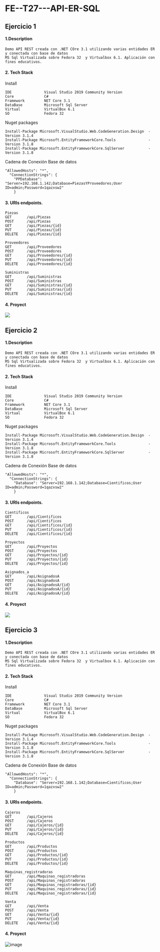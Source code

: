 # FE--T27---API-ER-SQL
## Ejercicio 1
#### 1.Description
```
Demo API REST creada con .NET COre 3.1 utilizando varias entidades ER y conectada con base de datos 
MS Sql Virtualizada sobre Fedora 32  y Virtualbox 6.1. Aplicación con fines educativos.
```

#### 2. Tech Stack
Install
```
IDE               Visual Studio 2019 Community Version
Core              C# 
Framework         NET Core 3.1
DataBase          Microsoft Sql Server 
Virtual           VirtualBox 6.1
SO                Fedora 32
````
Nuget packages
```
Install-Package Microsoft.VisualStudio.Web.CodeGeneration.Design  -Version 3.1.4
Install-Package Microsoft.EntityFrameworkCore.Tools               -Version 3.1.8
Install-Package Microsoft.EntityFrameworkCore.SqlServer           -Version 3.1.8
```
Cadena de Conexión Base de datos
```
"AllowedHosts": "*",
  "ConnectionStrings": {
    "PPDatabase": "Server=192.168.1.142;Database=PiezasYProveedores;User ID=admin;Password=1qazxsw2"
    }
```
#### 3. URIs endpoints.
```
Piezas
GET       /api/Piezas
POST      /api/Piezas
GET       /api/Piezas/{id}
PUT       /api/Piezas/{id}
DELETE    /api/Piezas/{id}

Proveedores
GET       /api/Proveedores
POST      /api/Proveedores
GET       /api/Proveedores/{id}
PUT       /api/Proveedores/{id}
DELETE    /api/Proveedores/{id}

Suministras
GET       /api/Suministras
POST      /api/Suministras
GET       /api/Suministras/{id}
PUT       /api/Suministras/{id}
DELETE    /api/Suministras/{id}
```
#### 4. Proyect
![](https://user-images.githubusercontent.com/76429837/107978663-7b1e0880-6fbd-11eb-9f2e-01511642a8ee.png)

## Ejercicio 2
#### 1.Description
```
Demo API REST creada con .NET COre 3.1 utilizando varias entidades ER y conectada con base de datos 
MS Sql Virtualizada sobre Fedora 32  y Virtualbox 6.1. Aplicación con fines educativos.
```

#### 2. Tech Stack
Install
```
IDE               Visual Studio 2019 Community Version
Core              C# 
Framework         NET Core 3.1
DataBase          Microsoft Sql Server 
Virtual           VirtualBox 6.1
SO                Fedora 32
````
Nuget packages
```
Install-Package Microsoft.VisualStudio.Web.CodeGeneration.Design  -Version 3.1.4
Install-Package Microsoft.EntityFrameworkCore.Tools               -Version 3.1.8
Install-Package Microsoft.EntityFrameworkCore.SqlServer           -Version 3.1.8
```
Cadena de Conexión Base de datos
```
"AllowedHosts": "*",
  "ConnectionStrings": {
    "Database": "Server=192.168.1.142;Database=Cientificos;User ID=admin;Password=1qazxsw2"
    }
```
#### 3. URIs endpoints.
```
Cientificos
GET       /api/Cientificos
POST      /api/Cientificos
GET       /api/Cientificos/{id}
PUT       /api/Cientificos/{id}
DELETE    /api/Cientificos/{id}

Proyectos
GET       /api/Proyectos
POST      /api/Proyectos
GET       /api/Proyectos/{id}
PUT       /api/Proyectos/{id}
DELETE    /api/Proyectos/{id}

Asignados_a
GET       /api/AsignadosA
POST      /api/AsignadosA
GET       /api/AsignadosA/{id}
PUT       /api/AsignadosA/{id}
DELETE    /api/AsignadosA/{id}
```
#### 4. Proyect
![](https://user-images.githubusercontent.com/76429837/107999088-e7f9c880-6fe6-11eb-98be-69de9d8b1c45.png)


## Ejercicio 3
#### 1.Description
```
Demo API REST creada con .NET COre 3.1 utilizando varias entidades ER y conectada con base de datos 
MS Sql Virtualizada sobre Fedora 32  y Virtualbox 6.1. Aplicación con fines educativos.
```

#### 2. Tech Stack
Install
```
IDE               Visual Studio 2019 Community Version
Core              C# 
Framework         NET Core 3.1
DataBase          Microsoft Sql Server 
Virtual           VirtualBox 6.1
SO                Fedora 32
````
Nuget packages
```
Install-Package Microsoft.VisualStudio.Web.CodeGeneration.Design  -Version 3.1.4
Install-Package Microsoft.EntityFrameworkCore.Tools               -Version 3.1.8
Install-Package Microsoft.EntityFrameworkCore.SqlServer           -Version 3.1.8
```
Cadena de Conexión Base de datos
```
"AllowedHosts": "*",
  "ConnectionStrings": {
    "Database": "Server=192.168.1.142;Database=Cientificos;User ID=admin;Password=1qazxsw2"
    }
```
#### 3. URIs endpoints.
```
Cajeros
GET       /api/Cajeros
POST      /api/Cajeros
GET       /api/Cajeros/{id}
PUT       /api/Cajeros/{id}
DELETE    /api/Cajeros/{id}

Productos
GET       /api/Productos
POST      /api/Productos
GET       /api/Productos/{id}
PUT       /api/Productos/{id}
DELETE    /api/Productos/{id}

Maquinas_registradoras
GET       /api/Maquinas_registradoras
POST      /api/Maquinas_registradoras
GET       /api/Maquinas_registradoras/{id}
PUT       /api/Maquinas_registradoras/{id}
DELETE    /api/Maquinas_registradoras/{id}

Venta
GET       /api/Venta
POST      /api/Venta
GET       /api/Venta/{id}
PUT       /api/Venta/{id}
DELETE    /api/Venta/{id}
```
#### 4. Proyect
![image](https://user-images.githubusercontent.com/76429837/108001639-44f87d00-6fed-11eb-9b35-789ff6abac55.png)



